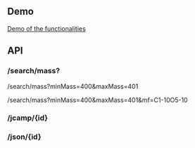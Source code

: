 

## Demo

[Demo of the functionalities](demo/index.html)

## API

### /search/mass?

/search/mass?minMass=400&maxMass=401

/search/mass?minMass=400&maxMass=401&mf=C1-10O5-10

### /jcamp/{id}

### /json/{id}
